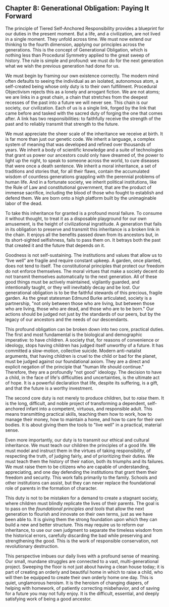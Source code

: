 ## Chapter 8: Generational Obligation: Paying It Forward

The principle of Tiered Self-Anchored Responsibility provides a blueprint for our duties in the present moment. But a life, and a civilization, are not lived in a single moment. They unfold across time. We must now extend our thinking to the fourth dimension, applying our principles across the generations. This is the concept of Generational Obligation, which is nothing less than Procedural Symmetry applied to the great sweep of history. The rule is simple and profound: we must do for the next generation what we wish the previous generation had done for us.

We must begin by framing our own existence correctly. The modern mind often defaults to seeing the individual as an isolated, autonomous atom, a self-created being whose only duty is to their own fulfillment. Procedural Objectivism rejects this as a lonely and arrogant fiction. We are not atoms; we are links in a great chain, a chain that stretches from the deepest recesses of the past into a future we will never see. This chain is our society, our civilization. Each of us is a single link, forged by the link that came before and tasked with the sacred duty of forging the one that comes after. A link has two responsibilities: to faithfully receive the strength of the past and to reliably transmit that strength to the future.

We must appreciate the sheer scale of the inheritance we receive at birth. It is far more than just our genetic code. We inherit a language, a complex system of meaning that was developed and refined over thousands of years. We inherit a body of scientific knowledge and a suite of technologies that grant us power our ancestors could only have dreamed of, the power to light up the night, to speak to someone across the world, to cure diseases that were once a death sentence. We inherit a moral inheritance, a set of traditions and stories that, for all their flaws, contain the accumulated wisdom of countless generations grappling with the perennial problems of human life. And in a fortunate society, we inherit political institutions, like the Rule of Law and constitutional government, that are the product of immense sacrifice, including the blood of those who fought to establish and defend them. We are born onto a high platform built by the unimaginable labor of the dead.

To take this inheritance for granted is a profound moral failure. To consume it without thought, to treat it as a disposable playground for our own amusement, is the height of civilizational ingratitude. A generation that fails in its obligation to preserve and transmit this inheritance is a broken link in the chain. It enjoys all the benefits passed down from its ancestors but, in its short-sighted selfishness, fails to pass them on. It betrays both the past that created it and the future that depends on it.

Goodness is not self-sustaining. The institutions and values that allow us to “live well” are fragile and require constant upkeep. A garden, once planted, does not tend to itself. The constitutional principles that protect our freedom do not enforce themselves. The moral virtues that make a society decent do not transmit themselves automatically to the next generation. All of these good things must be actively maintained, vigilantly guarded, and intentionally taught, or they will inevitably decay and be lost. Our generational obligation is to be the faithful stewards of this precious, fragile garden. As the great statesman Edmund Burke articulated, society is a partnership, "not only between those who are living, but between those who are living, those who are dead, and those who are to be born." Our actions should be judged not just by the standards of our peers, but by the legacy of our ancestors and the needs of our descendants.

This profound obligation can be broken down into two core, practical duties. The first and most fundamental is the biological and demographic imperative: to have children. A society that, for reasons of convenience or ideology, stops having children has judged itself unworthy of a future. It has committed a slow-motion, collective suicide. Modern anti-natalist arguments, that having children is cruel to the child or bad for the planet, must be judged against our foundational axiom. They are a direct and explicit negation of the principle that "human life should continue." Therefore, they are a profoundly "not good" ideology. The decision to have a child, in the face of life's difficulties and uncertainties, is the ultimate act of hope. It is a powerful declaration that life, despite its suffering, is a gift, and that the future is a worthy investment.

The second core duty is not merely to produce children, but to *raise* them. It is the long, difficult, and noble project of transforming a dependent, self-anchored infant into a competent, virtuous, and responsible adult. This means transmitting practical skills, teaching them how to work, how to manage their money, how to maintain a home, and how to care for their own bodies. It is about giving them the tools to "live well" in a practical, material sense.

Even more importantly, our duty is to transmit our ethical and cultural inheritance. We must teach our children the principles of a good life. We must model and instruct them in the virtues of taking responsibility, of respecting the truth, of judging fairly, and of prioritizing their duties. We must teach them the history of their nation, both its triumphs and its failures. We must raise them to be citizens who are capable of understanding, appreciating, and one day defending the institutions that grant them their freedom and security. This work falls primarily to the family. Schools and other institutions can assist, but they can never replace the foundational role of parents in the formation of character.

This duty is not to be mistaken for a demand to create a stagnant society, where children must blindly replicate the lives of their parents. The goal is to pass on the *foundational principles and tools* that allow the next generation to flourish and innovate on their own terms, just as we have been able to. It is giving them the strong foundation upon which they can build a new and better structure. This may require us to reform our inheritance, to use our own judgment to separate the timeless wisdom from the historical errors, carefully discarding the bad while preserving and strengthening the good. This is the work of responsible conservation, not revolutionary destruction.

This perspective imbues our daily lives with a profound sense of meaning. Our small, mundane struggles are connected to a vast, multi-generational project. Sweeping the floor is not just about having a clean house today; it is part of creating an orderly and beautiful home in which to raise a child, who will then be equipped to create their own orderly home one day. This is quiet, unglamorous heroism. It is the heroism of changing diapers, of helping with homework, of patiently correcting misbehavior, and of saving for a future you may not fully enjoy. It is the difficult, essential, and deeply satisfying work of being a good ancestor.